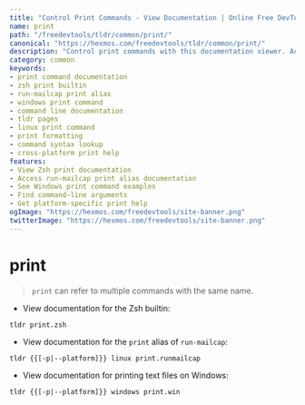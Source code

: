 ```yaml
---
title: "Control Print Commands - View Documentation | Online Free DevTools by Hexmos"
name: print
path: "/freedevtools/tldr/common/print/"
canonical: "https://hexmos.com/freedevtools/tldr/common/print/"
description: "Control print commands with this documentation viewer. Access Zsh, run-mailcap, and Windows print command documentation easily. Free online tool, no registration required."
category: common
keywords:
- print command documentation
- zsh print builtin
- run-mailcap print alias
- windows print command
- command line documentation
- tldr pages
- linux print command
- print formatting
- command syntax lookup
- cross-platform print help
features:
- View Zsh print documentation
- Access run-mailcap print alias documentation
- See Windows print command examples
- Find command-line arguments
- Get platform-specific print help
ogImage: "https://hexmos.com/freedevtools/site-banner.png"
twitterImage: "https://hexmos.com/freedevtools/site-banner.png"
---
```


# print

> `print` can refer to multiple commands with the same name.

- View documentation for the Zsh builtin:

`tldr print.zsh`

- View documentation for the `print` alias of `run-mailcap`:

`tldr {{[-p|--platform]}} linux print.runmailcap`

- View documentation for printing text files on Windows:

`tldr {{[-p|--platform]}} windows print.win`
